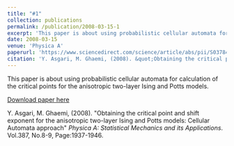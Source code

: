 ```yaml
---
title: "#1"
collection: publications
permalink: /publication/2008-03-15-1
excerpt: 'This paper is about using probabilistic cellular automata for calculation of the critical points for the anisotropic two-layer Ising and Potts models.'
date: 2008-03-15
venue: 'Physica A'
paperurl: 'https://www.sciencedirect.com/science/article/abs/pii/S0378437107012265'
citation: 'Y. Asgari, M. Ghaemi, (2008). &quot;Obtaining the critical point and shift exponent for the anisotropic two-layer Ising and Potts models: Cellular Automata approach&quot; <i>Physica A: Statistical Mechanics and its Applications</i>. Vol.387, No.8-9, Page:1937-1946'
---
```

This paper is about using probabilistic cellular automata for calculation of the critical points for the anisotropic two-layer Ising and Potts models.

[Download paper here](https://www.sciencedirect.com/science/article/abs/pii/S0378437107012265)

Y. Asgari, M. Ghaemi, (2008). "Obtaining the critical point and shift exponent for the anisotropic two-layer Ising and Potts models: Cellular Automata approach" <i>Physica A: Statistical Mechanics and its Applications</i>. Vol.387, No.8-9, Page:1937-1946.
